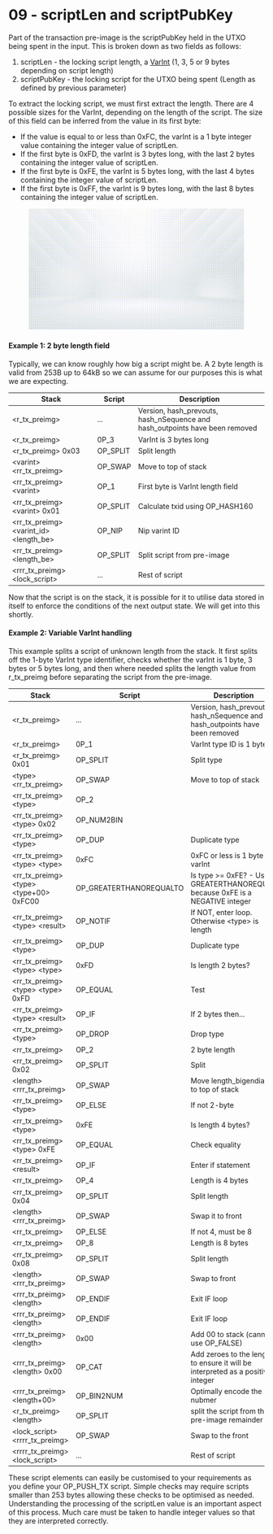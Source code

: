 # 09 - scriptLen and scriptPubKey

Part of the transaction pre-image is the scriptPubKey held in the UTXO being spent in the input. This is broken down as two fields as follows:

1. scriptLen - the locking script length, a [VarInt](https://wiki.bitcoinsv.io/index.php/VarInt) (1, 3, 5 or 9 bytes depending on script length)
2. scriptPubKey - the locking script for the UTXO being spent (Length as defined by previous parameter)

To extract the locking script, we must first extract the length. There are 4 possible sizes for the VarInt, depending on the length of the script. The size of this field can be inferred from the value in its first byte:

* If the value is equal to or less than 0xFC, the varInt is a 1 byte integer value containing the integer value of scriptLen.
* If the first byte is 0xFD, the varInt is 3 bytes long, with the last 2 bytes containing the integer value of scriptLen.
* If the first byte is 0xFE, the varInt is 5 bytes long, with the last 4 bytes containing the integer value of scriptLen.
* If the first byte is 0xFF, the varInt is 9 bytes long, with the last 8 bytes containing the integer value of scriptLen.

<figure><img src="../.gitbook/assets/BSVA-BitcoinScript_Chapter5-Animation08.gif" alt=""><figcaption></figcaption></figure>

#### Example 1: 2 byte length field

Typically, we can know roughly how big a script might be. A 2 byte length is valid from 253B up to 64kB so we can assume for our purposes this is what we are expecting.

| Stack                                         | Script    | Description                                                                    |
| --------------------------------------------- | --------- | ------------------------------------------------------------------------------ |
| \<r\_tx\_preimg>                              | ...       | Version, hash\_prevouts, hash\_nSequence and hash\_outpoints have been removed |
| \<r\_tx\_preimg>                              | 0P\_3     | VarInt is 3 bytes long                                                         |
| \<r\_tx\_preimg> 0x03                         | OP\_SPLIT | Split length                                                                   |
| \<varint> \<rr\_tx\_preimg>                   | OP\_SWAP  | Move to top of stack                                                           |
| \<rr\_tx\_preimg> \<varint>                   | OP\_1     | First byte is VarInt length field                                              |
| \<rr\_tx\_preimg> \<varint> 0x01              | OP\_SPLIT | Calculate txid using OP\_HASH160                                               |
| \<rr\_tx\_preimg> \<varint\_id> \<length\_be> | OP\_NIP   | Nip varint ID                                                                  |
| \<rr\_tx\_preimg> \<length\_be>               | OP\_SPLIT | Split script from pre-image                                                    |
| \<rrr\_tx\_preimg> \<lock\_script>            | ...       | Rest of script                                                                 |

Now that the script is on the stack, it is possible for it to utilise data stored in itself to enforce the conditions of the next output state. We will get into this shortly.

#### Example 2: Variable VarInt handling

This example splits a script of unknown length from the stack. It first splits off the 1-byte VarInt type identifier, checks whether the varInt is 1 byte, 3 bytes or 5 bytes long, and then where needed splits the length value from r\_tx\_preimg before separating the script from the pre-image.

| Stack                                       | Script                   | Description                                                                     |
| ------------------------------------------- | ------------------------ | ------------------------------------------------------------------------------- |
| \<r\_tx\_preimg>                            | ...                      | Version, hash\_prevouts, hash\_nSequence and hash\_outpoints have been removed  |
| \<r\_tx\_preimg>                            | 0P\_1                    | VarInt type ID is 1 byte                                                        |
| \<r\_tx\_preimg> 0x01                       | OP\_SPLIT                | Split type                                                                      |
| \<type> \<rr\_tx\_preimg>                   | OP\_SWAP                 | Move to top of stack                                                            |
| \<rr\_tx\_preimg> \<type>                   | OP\_2                    |                                                                                 |
| \<rr\_tx\_preimg> \<type> 0x02              | OP\_NUM2BIN              |                                                                                 |
| \<rr\_tx\_preimg> \<type>                   | OP\_DUP                  | Duplicate type                                                                  |
| \<rr\_tx\_preimg> \<type> \<type>           | 0xFC                     | 0xFC or less is 1 byte varInt                                                   |
| \<rr\_tx\_preimg> \<type> \<type+00> 0xFC00 | OP\_GREATERTHANOREQUALTO | Is type >= 0xFE? - Use GREATERTHANOREQUAL because 0xFE is a NEGATIVE integer    |
| \<rr\_tx\_preimg> \<type> \<result>         | OP\_NOTIF                | If NOT, enter loop. Otherwise \<type> is length                                 |
| \<rr\_tx\_preimg> \<type>                   | OP\_DUP                  | Duplicate type                                                                  |
| \<rr\_tx\_preimg> \<type> \<type>           | 0xFD                     | Is length 2 bytes?                                                              |
| \<rr\_tx\_preimg> \<type> \<type> 0xFD      | OP\_EQUAL                | Test                                                                            |
| \<rr\_tx\_preimg> \<type> \<result>         | OP\_IF                   | If 2 bytes then...                                                              |
| \<rr\_tx\_preimg> \<type>                   | OP\_DROP                 | Drop type                                                                       |
| \<rr\_tx\_preimg>                           | OP\_2                    | 2 byte length                                                                   |
| \<rr\_tx\_preimg> 0x02                      | OP\_SPLIT                | Split                                                                           |
| \<length> \<rrr\_tx\_preimg>                | OP\_SWAP                 | Move length\_bigendian to top of stack                                          |
| \<rr\_tx\_preimg> \<type>                   | OP\_ELSE                 | If not 2-byte                                                                   |
| \<rr\_tx\_preimg> \<type>                   | 0xFE                     | Is length 4 bytes?                                                              |
| \<rr\_tx\_preimg> \<type> 0xFE              | OP\_EQUAL                | Check equality                                                                  |
| \<rr\_tx\_preimg> \<result>                 | OP\_IF                   | Enter if statement                                                              |
| \<rr\_tx\_preimg>                           | OP\_4                    | Length is 4 bytes                                                               |
| \<rr\_tx\_preimg> 0x04                      | OP\_SPLIT                | Split length                                                                    |
| \<length> \<rrr\_tx\_preimg>                | OP\_SWAP                 | Swap it to front                                                                |
| \<rr\_tx\_preimg>                           | OP\_ELSE                 | If not 4, must be 8                                                             |
| \<rr\_tx\_preimg>                           | OP\_8                    | Length is 8 bytes                                                               |
| \<rr\_tx\_preimg> 0x08                      | OP\_SPLIT                | Split length                                                                    |
| \<length> \<rrr\_tx\_preimg>                | OP\_SWAP                 | Swap to front                                                                   |
| \<rrr\_tx\_preimg> \<length>                | OP\_ENDIF                | Exit IF loop                                                                    |
| \<rrr\_tx\_preimg> \<length>                | OP\_ENDIF                | Exit IF loop                                                                    |
| \<rrr\_tx\_preimg> \<length>                | 0x00                     | Add 00 to stack (cannot use OP\_FALSE)                                          |
| \<rrr\_tx\_preimg> \<length> 0x00           | OP\_CAT                  | Add zeroes to the length to ensure it will be interpreted as a positive integer |
| \<rrr\_tx\_preimg> \<length+00>             | OP\_BIN2NUM              | Optimally encode the nubmer                                                     |
| \<r\_tx\_preimg> \<length>                  | OP\_SPLIT                | split the script from the pre-image remainder                                   |
| \<lock\_script> \<rrrr\_tx\_preimg>         | OP\_SWAP                 | Swap to the front                                                               |
| \<rrrr\_tx\_preimg> \<lock\_script>         | ...                      | Rest of script                                                                  |

These script elements can easily be customised to your requirements as you define your OP\_PUSH\_TX script. Simple checks may require scripts smaller than 253 bytes allowing these checks to be optimised as needed. Understanding the processing of the scriptLen value is an important aspect of this process. Much care must be taken to handle integer values so that they are interpreted correctly.

##
